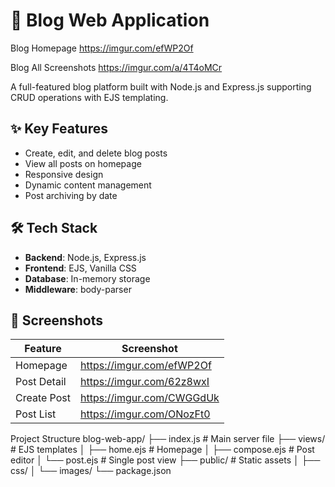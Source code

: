 # 📝 Blog Web Application

Blog Homepage https://imgur.com/efWP2Of

Blog All Screenshots https://imgur.com/a/4T4oMCr

A full-featured blog platform built with Node.js and Express.js supporting CRUD operations with EJS templating.

## ✨ Key Features

- Create, edit, and delete blog posts
- View all posts on homepage
- Responsive design
- Dynamic content management
- Post archiving by date

## 🛠 Tech Stack

- **Backend**: Node.js, Express.js
- **Frontend**: EJS, Vanilla CSS
- **Database**: In-memory storage
- **Middleware**: body-parser

## 📸 Screenshots

| Feature | Screenshot |
|---------|------------|
| Homepage | https://imgur.com/efWP2Of |
| Post Detail | https://imgur.com/62z8wxI |
| Create Post | https://imgur.com/CWGGdUk |
| Post List | https://imgur.com/ONozFt0 |

Project Structure
blog-web-app/
├── index.js            # Main server file
├── views/              # EJS templates
│   ├── home.ejs        # Homepage
│   ├── compose.ejs     # Post editor
│   └── post.ejs        # Single post view
├── public/             # Static assets
│   ├── css/
│   └── images/
└── package.json
